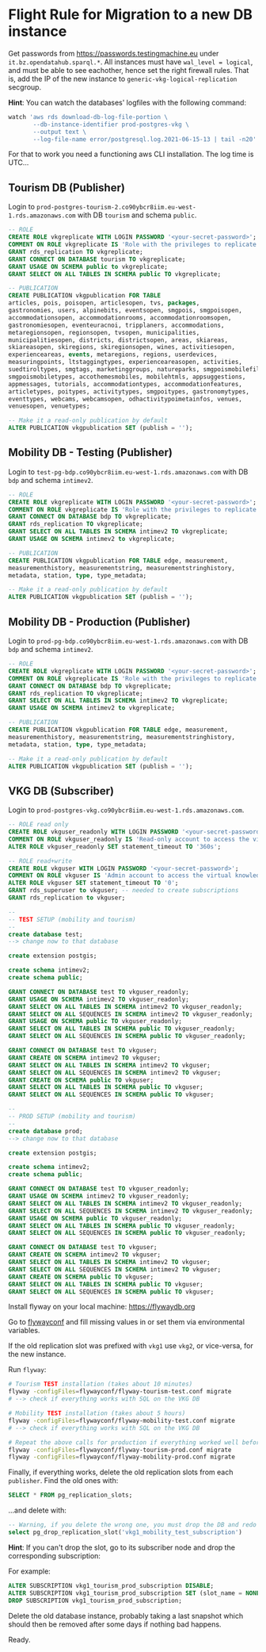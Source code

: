 # Flight Rule for Migration to a new DB instance

Get passwords from https://passwords.testingmachine.eu under
`it.bz.opendatahub.sparql.*`. All instances must have `wal_level = logical`, and
must be able to see eachother, hence set the right firewall rules. That is, add
the IP of the new instance to `generic-vkg-logical-replication` secgroup.

**Hint**: You can watch the databases' logfiles with the following command:
```sh
watch 'aws rds download-db-log-file-portion \
       --db-instance-identifier prod-postgres-vkg \
	   --output text \
	   --log-file-name error/postgresql.log.2021-06-15-13 | tail -n20'
```
For that to work you need a functioning aws CLI installation. The log time is UTC...

## Tourism DB (Publisher)
Login to `prod-postgres-tourism-2.co90ybcr8iim.eu-west-1.rds.amazonaws.com` with
DB `tourism` and schema `public`.

```sql
-- ROLE
CREATE ROLE vkgreplicate WITH LOGIN PASSWORD '<your-secret-password>';
COMMENT ON ROLE vkgreplicate IS 'Role with the privileges to replicate data for the VKG project';
GRANT rds_replication TO vkgreplicate;
GRANT CONNECT ON DATABASE tourism TO vkgreplicate;
GRANT USAGE ON SCHEMA public to vkgreplicate;
GRANT SELECT ON ALL TABLES IN SCHEMA public TO vkgreplicate;

-- PUBLICATION
CREATE PUBLICATION vkgpublication FOR TABLE
articles, pois, poisopen, articlesopen, tvs, packages,
gastronomies, users, alpinebits, eventsopen, smgpois, smgpoisopen,
accommodationsopen, accommodationrooms, accommodationroomsopen,
gastronomiesopen, eventeuracnoi, tripplaners, accommodations,
metaregionsopen, regionsopen, tvsopen, municipalities,
municipalitiesopen, districts, districtsopen, areas, skiareas,
skiareasopen, skiregions, skiregionsopen, wines, activitiesopen,
experienceareas, events, metaregions, regions, userdevices,
measuringpoints, ltstaggingtypes, experienceareasopen, activities,
suedtiroltypes, smgtags, marketinggroups, natureparks, smgpoismobilefilters,
smgpoismobiletypes, accothemesmobiles, mobilehtmls, appsuggestions,
appmessages, tutorials, accommodationtypes, accommodationfeatures,
articletypes, poitypes, activitytypes, smgpoitypes, gastronomytypes,
eventtypes, webcams, webcamsopen, odhactivitypoimetainfos, venues,
venuesopen, venuetypes;

-- Make it a read-only publication by default
ALTER PUBLICATION vkgpublication SET (publish = '');
```

## Mobility DB - Testing (Publisher)
Login to `test-pg-bdp.co90ybcr8iim.eu-west-1.rds.amazonaws.com` with DB `bdp`
and schema `intimev2`.

```sql
-- ROLE
CREATE ROLE vkgreplicate WITH LOGIN PASSWORD '<your-secret-password>';
COMMENT ON ROLE vkgreplicate IS 'Role with the privileges to replicate data for the VKG project';
GRANT CONNECT ON DATABASE bdp TO vkgreplicate;
GRANT rds_replication TO vkgreplicate;
GRANT SELECT ON ALL TABLES IN SCHEMA intimev2 TO vkgreplicate;
GRANT USAGE ON SCHEMA intimev2 to vkgreplicate;

-- PUBLICATION
CREATE PUBLICATION vkgpublication FOR TABLE edge, measurement,
measurementhistory, measurementstring, measurementstringhistory,
metadata, station, type, type_metadata;

-- Make it a read-only publication by default
ALTER PUBLICATION vkgpublication SET (publish = '');
```

## Mobility DB - Production (Publisher)
Login to `prod-pg-bdp.co90ybcr8iim.eu-west-1.rds.amazonaws.com` with DB `bdp`
and schema `intimev2`.

```sql
-- ROLE
CREATE ROLE vkgreplicate WITH LOGIN PASSWORD '<your-secret-password>';
COMMENT ON ROLE vkgreplicate IS 'Role with the privileges to replicate data for the VKG project';
GRANT CONNECT ON DATABASE bdp TO vkgreplicate;
GRANT rds_replication TO vkgreplicate;
GRANT SELECT ON ALL TABLES IN SCHEMA intimev2 TO vkgreplicate;
GRANT USAGE ON SCHEMA intimev2 to vkgreplicate;

-- PUBLICATION
CREATE PUBLICATION vkgpublication FOR TABLE edge, measurement,
measurementhistory, measurementstring, measurementstringhistory,
metadata, station, type, type_metadata;

-- Make it a read-only publication by default
ALTER PUBLICATION vkgpublication SET (publish = '');
```

## VKG DB (Subscriber)
Login to `prod-postgres-vkg.co90ybcr8iim.eu-west-1.rds.amazonaws.com`.

```sql
-- ROLE read only
CREATE ROLE vkguser_readonly WITH LOGIN PASSWORD '<your-secret-password>';
COMMENT ON ROLE vkguser_readonly IS 'Read-only account to access the virtual knowledge graph';
ALTER ROLE vkguser_readonly SET statement_timeout TO '360s';

-- ROLE read+write
CREATE ROLE vkguser WITH LOGIN PASSWORD '<your-secret-password>';
COMMENT ON ROLE vkguser IS 'Admin account to access the virtual knowledge graph';
ALTER ROLE vkguser SET statement_timeout TO '0';
GRANT rds_superuser to vkguser; -- needed to create subscriptions
GRANT rds_replication to vkguser;

--
-- TEST SETUP (mobility and tourism)
--
create database test;
--> change now to that database

create extension postgis;

create schema intimev2;
create schema public;

GRANT CONNECT ON DATABASE test TO vkguser_readonly;
GRANT USAGE ON SCHEMA intimev2 TO vkguser_readonly;
GRANT SELECT ON ALL TABLES IN SCHEMA intimev2 TO vkguser_readonly;
GRANT SELECT ON ALL SEQUENCES IN SCHEMA intimev2 TO vkguser_readonly;
GRANT USAGE ON SCHEMA public TO vkguser_readonly;
GRANT SELECT ON ALL TABLES IN SCHEMA public TO vkguser_readonly;
GRANT SELECT ON ALL SEQUENCES IN SCHEMA public TO vkguser_readonly;

GRANT CONNECT ON DATABASE test TO vkguser;
GRANT CREATE ON SCHEMA intimev2 TO vkguser;
GRANT SELECT ON ALL TABLES IN SCHEMA intimev2 TO vkguser;
GRANT SELECT ON ALL SEQUENCES IN SCHEMA intimev2 TO vkguser;
GRANT CREATE ON SCHEMA public TO vkguser;
GRANT SELECT ON ALL TABLES IN SCHEMA public TO vkguser;
GRANT SELECT ON ALL SEQUENCES IN SCHEMA public TO vkguser;

--
-- PROD SETUP (mobility and tourism)
--
create database prod;
--> change now to that database

create extension postgis;

create schema intimev2;
create schema public;

GRANT CONNECT ON DATABASE test TO vkguser_readonly;
GRANT USAGE ON SCHEMA intimev2 TO vkguser_readonly;
GRANT SELECT ON ALL TABLES IN SCHEMA intimev2 TO vkguser_readonly;
GRANT SELECT ON ALL SEQUENCES IN SCHEMA intimev2 TO vkguser_readonly;
GRANT USAGE ON SCHEMA public TO vkguser_readonly;
GRANT SELECT ON ALL TABLES IN SCHEMA public TO vkguser_readonly;
GRANT SELECT ON ALL SEQUENCES IN SCHEMA public TO vkguser_readonly;

GRANT CONNECT ON DATABASE test TO vkguser;
GRANT CREATE ON SCHEMA intimev2 TO vkguser;
GRANT SELECT ON ALL TABLES IN SCHEMA intimev2 TO vkguser;
GRANT SELECT ON ALL SEQUENCES IN SCHEMA intimev2 TO vkguser;
GRANT CREATE ON SCHEMA public TO vkguser;
GRANT SELECT ON ALL TABLES IN SCHEMA public TO vkguser;
GRANT SELECT ON ALL SEQUENCES IN SCHEMA public TO vkguser;
```

Install flyway on your local machine: https://flywaydb.org

Go to [flywayconf](flywayconf) and fill missing values in or set them via
environmental variables.

If the old replication slot was prefixed with `vkg1` use `vkg2`, or vice-versa,
for the new instance.

Run `flyway`:
```sh
# Tourism TEST installation (takes about 10 minutes)
flyway -configFiles=flywayconf/flyway-tourism-test.conf migrate
# --> check if everything works with SQL on the VKG DB

# Mobility TEST installation (takes about 5 hours)
flyway -configFiles=flywayconf/flyway-mobility-test.conf migrate
# --> check if everything works with SQL on the VKG DB

# Repeat the above calls for production if everything worked well before
flyway -configFiles=flywayconf/flyway-tourism-prod.conf migrate
flyway -configFiles=flywayconf/flyway-mobility-prod.conf migrate
```

Finally, if everything works, delete the old replication slots from each
`publisher`. Find the old ones with:

```sql
SELECT * FROM pg_replication_slots;
```
...and delete with:
```sql
-- Warning, if you delete the wrong one, you must drop the DB and redo all steps!!!
select pg_drop_replication_slot('vkg1_mobility_test_subscription')
```

**Hint**: If you can't drop the slot, go to its subscriber node and drop the
corresponding subscription:

For example:
```sql
ALTER SUBSCRIPTION vkg1_tourism_prod_subscription DISABLE;
ALTER SUBSCRIPTION vkg1_tourism_prod_subscription SET (slot_name = NONE);
DROP SUBSCRIPTION vkg1_tourism_prod_subscription;
```

Delete the old database instance, probably taking a last snapshot which should
then be removed after some days if nothing bad happens.

Ready.
